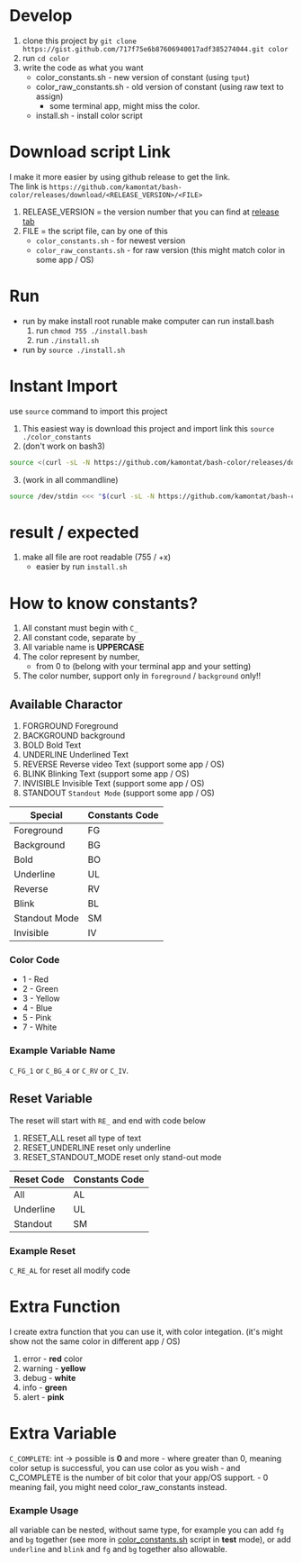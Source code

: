 # Develop
1. clone this project by `git clone https://gist.github.com/717f75e6b87606940017adf385274044.git color`
2. run `cd color`
3. write the code as what you want
    - color_constants.sh - new version of constant (using `tput`)
    - color_raw_constants.sh - old version of constant (using raw text to assign)
        - some terminal app, might miss the color.
    - install.sh - install color script
    
# Download script Link
I make it more easier by using github release to get the link.  
The link is `https://github.com/kamontat/bash-color/releases/download/<RELEASE_VERSION>/<FILE>`
1. RELEASE_VERSION = the version number that you can find at [release tab](https://github.com/kamontat/bash-color/releases)
2. FILE = the script file, can by one of this
    - `color_constants.sh` - for newest version
    - `color_raw_constants.sh` - for raw version (this might match color in some app / OS)

# Run
- run by make install root runable make computer can run install.bash
    1. run `chmod 755 ./install.bash`
    2. run `./install.sh`
- run by `source ./install.sh`

# Instant Import
use `source` command to import this project
1. This easiest way is download this project and import link this `source ./color_constants`
2. (don't work on bash3)
```Bash
source <(curl -sL -N https://github.com/kamontat/bash-color/releases/download/v1/color_constants.sh)
```
3. (work in all commandline) 
```Bash
source /dev/stdin <<< "$(curl -sL -N https://github.com/kamontat/bash-color/releases/download/v1/color_constants.sh)"
```

# result / expected
1. make all file are root readable (755 / +x)
    - easier by run `install.sh`
    
# How to know constants?
1. All constant must begin with `C_`
2. All constant code, separate by `_`
3. All variable name is **UPPERCASE**
4. The color represent by number, 
    - from 0 to (belong with your terminal app and your setting)
5. The color number, support only in `foreground` / `background` only!!

## Available Charactor
1. FORGROUND            Foreground
2. BACKGROUND           background
3. BOLD                 Bold Text
4. UNDERLINE            Underlined Text
5. REVERSE              Reverse video Text (support some app / OS)
6. BLINK                Blinking Text (support some app / OS)
7. INVISIBLE            Invisible Text (support some app / OS)
8. STANDOUT             `Standout Mode` (support some app / OS)

|Special       |Constants Code|
|--------------|--------------|
|Foreground    |FG            |
|Background    |BG            |
|Bold          |BO            |
|Underline     |UL            |
|Reverse       |RV            |
|Blink         |BL            |
|Standout Mode |SM            |
|Invisible     |IV            |

### Color Code
- 1 - Red
- 2 - Green 
- 3 - Yellow 
- 4 - Blue 
- 5 - Pink 
- 7 - White  

### Example Variable Name
`C_FG_1` or `C_BG_4` or `C_RV` or `C_IV`.

## Reset Variable
The reset will start with `RE_` and end with code below
1. RESET_ALL            reset all type of text
2. RESET_UNDERLINE      reset only underline
3. RESET_STANDOUT_MODE  reset only stand-out mode 

|Reset Code    |Constants Code|
|--------------|--------------|
|All           |AL            |
|Underline     |UL            |
|Standout      |SM            |

### Example Reset
`C_RE_AL` for reset all modify code

# Extra Function
I create extra function that you can use it, with color integation. (it's might show not the same color in different app / OS)
1. error - **red** color
2. warning - **yellow**
3. debug - **white**
4. info - **green**
5. alert - **pink**

# Extra Variable
`C_COMPLETE`: int -> possible is **0** and more
    - where greater than 0, meaning color setup is successful, you can use color as you wish
        - and C_COMPLETE is the number of bit color that your app/OS support.
    - 0 meaning fail, you might need color_raw_constants instead.

### Example Usage
all variable can be nested, without same type, for example you can add `fg` and `bg` together (see more in [color_constants.sh](./color_constants.sh) script in **test** mode), or add `underline` and `blink` and `fg` and `bg` together also allowable.

